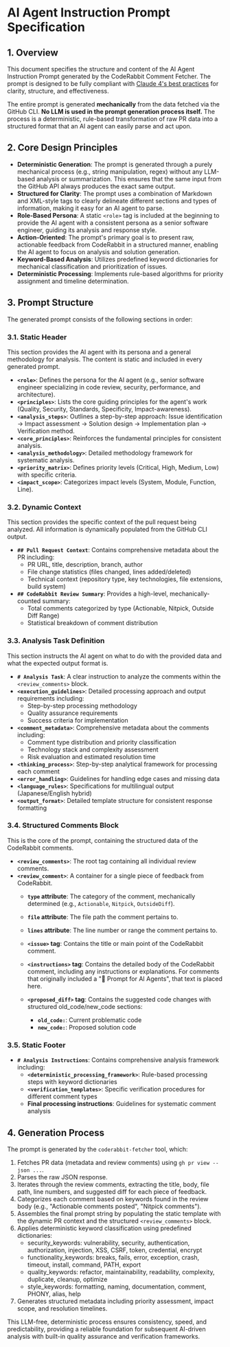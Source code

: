 # AI Agent Instruction Prompt Specification

## 1. Overview

This document specifies the structure and content of the AI Agent Instruction Prompt generated by the CodeRabbit Comment Fetcher. The prompt is designed to be fully compliant with [Claude 4's best practices](https://docs.claude.com/en/docs/build-with-claude/prompt-engineering/overview.md) for clarity, structure, and effectiveness.

The entire prompt is generated **mechanically** from the data fetched via the GitHub CLI. **No LLM is used in the prompt generation process itself.** The process is a deterministic, rule-based transformation of raw PR data into a structured format that an AI agent can easily parse and act upon.

## 2. Core Design Principles

- **Deterministic Generation**: The prompt is generated through a purely mechanical process (e.g., string manipulation, regex) without any LLM-based analysis or summarization. This ensures that the same input from the GitHub API always produces the exact same output.
- **Structured for Clarity**: The prompt uses a combination of Markdown and XML-style tags to clearly delineate different sections and types of information, making it easy for an AI agent to parse.
- **Role-Based Persona**: A static `<role>` tag is included at the beginning to provide the AI agent with a consistent persona as a senior software engineer, guiding its analysis and response style.
- **Action-Oriented**: The prompt's primary goal is to present raw, actionable feedback from CodeRabbit in a structured manner, enabling the AI agent to focus on analysis and solution generation.
- **Keyword-Based Analysis**: Utilizes predefined keyword dictionaries for mechanical classification and prioritization of issues.
- **Deterministic Processing**: Implements rule-based algorithms for priority assignment and timeline determination.

## 3. Prompt Structure

The generated prompt consists of the following sections in order:

### 3.1. Static Header

This section provides the AI agent with its persona and a general methodology for analysis. The content is static and included in every generated prompt.

- **`<role>`**: Defines the persona for the AI agent (e.g., senior software engineer specializing in code review, security, performance, and architecture).
- **`<principles>`**: Lists the core guiding principles for the agent's work (Quality, Security, Standards, Specificity, Impact-awareness).
- **`<analysis_steps>`**: Outlines a step-by-step approach: Issue identification → Impact assessment → Solution design → Implementation plan → Verification method.
- **`<core_principles>`**: Reinforces the fundamental principles for consistent analysis.
- **`<analysis_methodology>`**: Detailed methodology framework for systematic analysis.
- **`<priority_matrix>`**: Defines priority levels (Critical, High, Medium, Low) with specific criteria.
- **`<impact_scope>`**: Categorizes impact levels (System, Module, Function, Line).

### 3.2. Dynamic Context

This section provides the specific context of the pull request being analyzed. All information is dynamically populated from the GitHub CLI output.

- **`## Pull Request Context`**: Contains comprehensive metadata about the PR including:
  - PR URL, title, description, branch, author
  - File change statistics (files changed, lines added/deleted)
  - Technical context (repository type, key technologies, file extensions, build system)
- **`## CodeRabbit Review Summary`**: Provides a high-level, mechanically-counted summary:
  - Total comments categorized by type (Actionable, Nitpick, Outside Diff Range)
  - Statistical breakdown of comment distribution

### 3.3. Analysis Task Definition

This section instructs the AI agent on what to do with the provided data and what the expected output format is.

- **`# Analysis Task`**: A clear instruction to analyze the comments within the `<review_comments>` block.
- **`<execution_guidelines>`**: Detailed processing approach and output requirements including:
  - Step-by-step processing methodology
  - Quality assurance requirements
  - Success criteria for implementation
- **`<comment_metadata>`**: Comprehensive metadata about the comments including:
  - Comment type distribution and priority classification
  - Technology stack and complexity assessment
  - Risk evaluation and estimated resolution time
- **`<thinking_process>`**: Step-by-step analytical framework for processing each comment
- **`<error_handling>`**: Guidelines for handling edge cases and missing data
- **`<language_rules>`**: Specifications for multilingual output (Japanese/English hybrid)
- **`<output_format>`**: Detailed template structure for consistent response formatting

### 3.4. Structured Comments Block

This is the core of the prompt, containing the structured data of the CodeRabbit comments.

- **`<review_comments>`**: The root tag containing all individual review comments.
- **`<review_comment>`**: A container for a single piece of feedback from CodeRabbit.
  - **`type` attribute**: The category of the comment, mechanically determined (e.g., `Actionable`, `Nitpick`, `OutsideDiff`).
  - **`file` attribute**: The file path the comment pertains to.
  - **`lines` attribute**: The line number or range the comment pertains to.

  - **`<issue>` tag**: Contains the title or main point of the CodeRabbit comment.
  - **`<instructions>` tag**: Contains the detailed body of the CodeRabbit comment, including any instructions or explanations. For comments that originally included a "🤖 Prompt for AI Agents", that text is placed here.
  - **`<proposed_diff>` tag**: Contains the suggested code changes with structured old_code/new_code sections:
    - **`old_code:`**: Current problematic code
    - **`new_code:`**: Proposed solution code

### 3.5. Static Footer

- **`# Analysis Instructions`**: Contains comprehensive analysis framework including:
  - **`<deterministic_processing_framework>`**: Rule-based processing steps with keyword dictionaries
  - **`<verification_templates>`**: Specific verification procedures for different comment types
  - **Final processing instructions**: Guidelines for systematic comment analysis

## 4. Generation Process

The prompt is generated by the `coderabbit-fetcher` tool, which:
1. Fetches PR data (metadata and review comments) using `gh pr view --json ...`.
2. Parses the raw JSON response.
3. Iterates through the review comments, extracting the title, body, file path, line numbers, and suggested diff for each piece of feedback.
4. Categorizes each comment based on keywords found in the review body (e.g., "Actionable comments posted", "Nitpick comments").
5. Assembles the final prompt string by populating the static template with the dynamic PR context and the structured `<review_comments>` block.
6. Applies deterministic keyword classification using predefined dictionaries:
   - security_keywords: vulnerability, security, authentication, authorization, injection, XSS, CSRF, token, credential, encrypt
   - functionality_keywords: breaks, fails, error, exception, crash, timeout, install, command, PATH, export
   - quality_keywords: refactor, maintainability, readability, complexity, duplicate, cleanup, optimize
   - style_keywords: formatting, naming, documentation, comment, PHONY, alias, help
7. Generates structured metadata including priority assessment, impact scope, and resolution timelines.

This LLM-free, deterministic process ensures consistency, speed, and predictability, providing a reliable foundation for subsequent AI-driven analysis with built-in quality assurance and verification frameworks.
